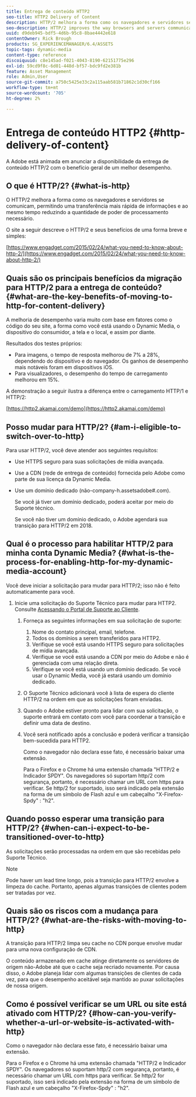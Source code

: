 ```yaml
---
title: Entrega de conteúdo HTTP2
seo-title: HTTP2 Delivery of Content
description: HTTP/2 melhora a forma como os navegadores e servidores se comunicam, permitindo uma transferência mais rápida de informações e reduzindo a quantidade de poder de processamento necessário.
seo-description: HTTP/2 improves the way browsers and servers communicate, allowing for faster transfer of information while reducing the amount of needed processing power.
uuid: d9deb945-bdf5-4d6b-95c8-8bae4442e618
contentOwner: Rick Brough
products: SG_EXPERIENCEMANAGER/6.4/ASSETS
topic-tags: dynamic-media
content-type: reference
discoiquuid: c8e145ad-f021-4043-8190-62151775e296
exl-id: 59cd9f8c-6d01-448d-bf57-bdc9fd2e381b
feature: Asset Management
role: Admin,User
source-git-commit: a750c5425e33c2a115aab581b71862c1d30cf166
workflow-type: tm+mt
source-wordcount: '705'
ht-degree: 2%

---
```


# Entrega de conteúdo HTTP2 {#http-delivery-of-content}

A Adobe está animada em anunciar a disponibilidade da entrega de conteúdo HTTP/2 com o benefício geral de um melhor desempenho.

## O que é HTTP/2? {#what-is-http}

O HTTP/2 melhora a forma como os navegadores e servidores se comunicam, permitindo uma transferência mais rápida de informações e ao mesmo tempo reduzindo a quantidade de poder de processamento necessário.

O site a seguir descreve o HTTP/2 e seus benefícios de uma forma breve e simples:

[https://www.engadget.com/2015/02/24/what-you-need-to-know-about-http-2/](https://www.engadget.com/2015/02/24/what-you-need-to-know-about-http-2/)

## Quais são os principais benefícios da migração para HTTP/2 para a entrega de conteúdo? {#what-are-the-key-benefits-of-moving-to-http-for-content-delivery}

A melhoria de desempenho varia muito com base em fatores como o código do seu site, a forma como você está usando o Dynamic Media, o dispositivo do consumidor, a tela e o local, e assim por diante.

Resultados dos testes próprios:

* Para imagens, o tempo de resposta melhorou de 7% a 28%, dependendo do dispositivo e do navegador. Os ganhos de desempenho mais notáveis foram em dispositivos iOS.
* Para visualizadores, o desempenho do tempo de carregamento melhorou em 15%.

A demonstração a seguir ilustra a diferença entre o carregamento HTTP/1 e HTTP/2:

[https://http2.akamai.com/demo](https://http2.akamai.com/demo)

## Posso mudar para HTTP/2? {#am-i-eligible-to-switch-over-to-http}

Para usar HTTP/2, você deve atender aos seguintes requisitos:

* Use HTTPS seguro para suas solicitações de mídia avançada.
* Use a CDN (rede de entrega de conteúdo) fornecida pelo Adobe como parte de sua licença da Dynamic Media.
* Use um domínio dedicado (não-company-h.assetsadobe#.com).

   Se você já tiver um domínio dedicado, poderá aceitar por meio do Suporte técnico.

   Se você não tiver um domínio dedicado, o Adobe agendará sua transição para HTTP/2 em 2018.

## Qual é o processo para habilitar HTTP/2 para minha conta Dynamic Media? {#what-is-the-process-for-enabling-http-for-my-dynamic-media-account}

Você deve iniciar a solicitação para mudar para HTTP/2; isso não é feito automaticamente para você.

1. Inicie uma solicitação do Suporte Técnico para mudar para HTTP2. Consulte [Acessando o Portal de Suporte ao Cliente](https://helpx.adobe.com/experience-manager/kb/accessing-aem-support-portal.html).

   1. Forneça as seguintes informações em sua solicitação de suporte:

      1. Nome do contato principal, email, telefone.
      1. Todos os domínios a serem transferidos para HTTP2.
      1. Verifique se você está usando HTTPS seguro para solicitações de mídia avançada.
      1. Verifique se você está usando a CDN por meio do Adobe e não é gerenciada com uma relação direta.
      1. Verifique se você está usando um domínio dedicado. Se você usar o Dynamic Media, você já estará usando um domínio dedicado.
   1. O Suporte Técnico adicionará você à lista de espera do cliente HTTP/2 na ordem em que as solicitações foram enviadas.
   1. Quando o Adobe estiver pronto para lidar com sua solicitação, o suporte entrará em contato com você para coordenar a transição e definir uma data de destino.
   1. Você será notificado após a conclusão e poderá verificar a transição bem-sucedida para HTTP2.

      Como o navegador não declara esse fato, é necessário baixar uma extensão.

      Para o Firefox e o Chrome há uma extensão chamada &quot;HTTP/2 e Indicador SPDY&quot;. Os navegadores só suportam http/2 com segurança, portanto, é necessário chamar um URL com https para verificar. Se http/2 for suportado, isso será indicado pela extensão na forma de um símbolo de Flash azul e um cabeçalho &quot;X-Firefox-Spdy&quot; : &quot;h2&quot;.


## Quando posso esperar uma transição para HTTP/2? {#when-can-i-expect-to-be-transitioned-over-to-http}

As solicitações serão processadas na ordem em que são recebidas pelo Suporte Técnico.

>[!NOTE]
>
>Pode haver um lead time longo, pois a transição para HTTP/2 envolve a limpeza do cache. Portanto, apenas algumas transições de clientes podem ser tratadas por vez.

## Quais são os riscos com a mudança para HTTP/2? {#what-are-the-risks-with-moving-to-http}

A transição para HTTP/2 limpa seu cache no CDN porque envolve mudar para uma nova configuração de CDN.

O conteúdo armazenado em cache atinge diretamente os servidores de origem não-Adobe até que o cache seja recriado novamente. Por causa disso, o Adobe planeja lidar com algumas transições de clientes de cada vez, para que o desempenho aceitável seja mantido ao puxar solicitações de nossa origem.

## Como é possível verificar se um URL ou site está ativado com HTTP/2? {#how-can-you-verify-whether-a-url-or-website-is-activated-with-http}

Como o navegador não declara esse fato, é necessário baixar uma extensão.

Para o Firefox e o Chrome há uma extensão chamada &quot;HTTP/2 e Indicador SPDY&quot;. Os navegadores só suportam http/2 com segurança, portanto, é necessário chamar um URL com https para verificar. Se http/2 for suportado, isso será indicado pela extensão na forma de um símbolo de Flash azul e um cabeçalho &quot;X-Firefox-Spdy&quot; : &quot;h2&quot;.
